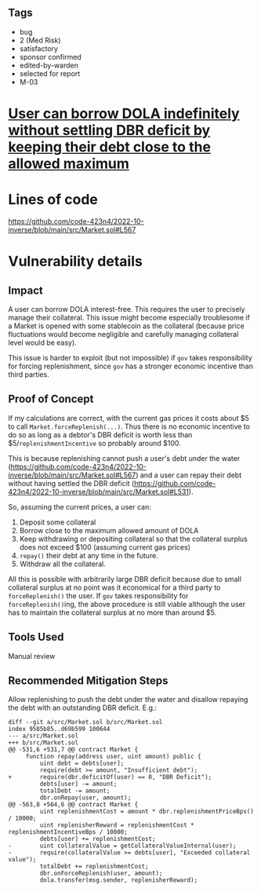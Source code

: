 ## Tags

- bug
- 2 (Med Risk)
- satisfactory
- sponsor confirmed
- edited-by-warden
- selected for report
- M-03

# [User can borrow DOLA indefinitely without settling DBR deficit by keeping their debt close to the allowed maximum](https://github.com/code-423n4/2022-10-inverse-findings/issues/155) 

# Lines of code

https://github.com/code-423n4/2022-10-inverse/blob/main/src/Market.sol#L567


# Vulnerability details

## Impact

A user can borrow DOLA interest-free. This requires the user to precisely manage their collateral. This issue might become especially troublesome if a Market is opened with some stablecoin as the collateral (because price fluctuations would become negligible and carefully managing collateral level would be easy).

This issue is harder to exploit (but not impossible) if `gov` takes responsibility for forcing replenishment, since `gov` has a stronger economic incentive than third parties.

## Proof of Concept

If my calculations are correct, with the current gas prices it costs about \$5 to call `Market.forceReplenish(...)`. Thus  there is no economic incentive to do so as long as a debtor's DBR deficit is worth less than \$5/`replenishmentIncentive` so probably around \$100.

This is because replenishing cannot push a user's debt under the water (https://github.com/code-423n4/2022-10-inverse/blob/main/src/Market.sol#L567) and a user can repay their debt without having settled the DBR deficit (https://github.com/code-423n4/2022-10-inverse/blob/main/src/Market.sol#L531).

So, assuming the current prices, a user can:
1. Deposit some collateral
2. Borrow close to the maximum allowed amount of DOLA
3. Keep withdrawing or depositing collateral so that the collateral surplus does not exceed $100 (assuming current gas prices)
4. `repay()` their debt at any time in the future.
5. Withdraw all the collateral.

All this is possible with arbitrarily large DBR deficit because due to small collateral surplus at no point was it economical for a third party to `forceReplenish()` the user. If `gov` takes responsibility for `forceReplenish()`ing, the above procedure is still viable although the user has to maintain the collateral surplus at no more than around $5.

## Tools Used

Manual review

## Recommended Mitigation Steps

Allow replenishing to push the debt under the water and disallow repaying the debt with an outstanding DBR deficit. E.g.:
```
diff --git a/src/Market.sol b/src/Market.sol
index 9585b85..d69b599 100644
--- a/src/Market.sol
+++ b/src/Market.sol
@@ -531,6 +531,7 @@ contract Market {
     function repay(address user, uint amount) public {
         uint debt = debts[user];
         require(debt >= amount, "Insufficient debt");
+        require(dbr.deficitOf(user) == 0, "DBR Deficit");
         debts[user] -= amount;
         totalDebt -= amount;
         dbr.onRepay(user, amount);
@@ -563,8 +564,6 @@ contract Market {
         uint replenishmentCost = amount * dbr.replenishmentPriceBps() / 10000;
         uint replenisherReward = replenishmentCost * replenishmentIncentiveBps / 10000;
         debts[user] += replenishmentCost;
-        uint collateralValue = getCollateralValueInternal(user);
-        require(collateralValue >= debts[user], "Exceeded collateral value");
         totalDebt += replenishmentCost;
         dbr.onForceReplenish(user, amount);
         dola.transfer(msg.sender, replenisherReward);
```
